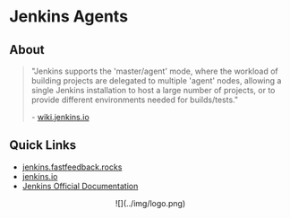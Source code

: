 # Jenkins Agents

## About
> "Jenkins supports the 'master/agent' mode, where the workload of building projects are delegated to multiple 'agent' nodes, allowing a single Jenkins installation to host a large number of projects, or to provide different environments needed for builds/tests."
>
> \- [wiki.jenkins.io](https://wiki.jenkins.io/display/JENKINS/Distributed+builds)

## Quick Links
 - [jenkins.fastfeedback.rocks](http://jenkins.fastfeedback.rocks)
 - [jenkins.io](https://jenkins.io/)
 - [Jenkins Official Documentation](https://jenkins.io/doc)

<center id="footer">
  ![](../img/logo.png)
</center>
